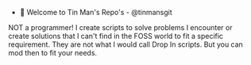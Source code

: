 - 👋 Welcome to Tin Man's Repo's - @tinmansgit

NOT a programmer! I create scripts to solve problems I encounter or<br />
create solutions that I can't find in the FOSS world to fit a specific<br />
requirement. They are not what I would call Drop In scripts. But you can<br />
mod then to fit your needs.
